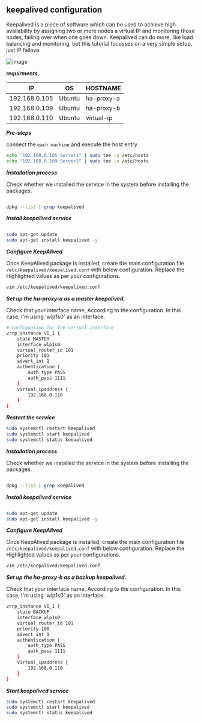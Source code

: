 ## keepalived configuration

Keepalived is a piece of software which can be used to achieve high availability by assigning two or more nodes a virtual IP and monitoring those nodes, failing over when one goes down. Keepalived can do more, like load balancing and monitoring, but this tutorial focusses on a very simple setup, just IP failove

![image](https://assets.digitalocean.com/articles/high_availability/ha-diagram-animated.gif)

**_requirments_**

|IP|OS|HOSTNAME|
|---|---|---|
|192.168.0.105|Ubuntu|ha-proxy-a|
|192.168.0.109|Ubuntu|ha-proxy-b|
|192.168.0.110|Ubuntu|virtual-ip|

_**Pre-steps**_

connect the `each machine` and execute the host entry

```bash
echo "192.168.0.105 Server1" | sudo tee -a /etc/hosts
echo "192.168.0.109 Server2" | sudo tee -a /etc/hosts
```

**_Installation process_**

 Check whether we installed the service in the system before installing the packages.

```bash

dpkg --list | grep keepalived

```
_**Install keepalived service**_

```bash

sudo apt-get update
sudo apt-get install keepalived -y

```
_**Configure KeepAlived**_

Once KeepAlived package is installed, create the main configuration file `/etc/keepalived/keepalived.conf` with below configuration. Replace the Highlighted values as per your configurations.

```bash
vim /etc/keepalived/keepalived.conf
```

_**Set up the ha-proxy-a as a master keepalived.**_

Check that your interface name, According to the configuration. In this case, I'm using 'wlp1s0' as an interface.

```bash
# configuation for the virtual interface
vrrp_instance VI_1 {
    state MASTER
    interface wlp1s0
    virtual_router_id 101
    priority 101
    advert_int 1
    authentication {
        auth_type PASS
        auth_pass 1111
    }
    virtual_ipaddress {
        192.168.0.110
    }
}
```
_**Restart the service**_

```bash
sudo systemctl restart keepalived
sudo systemctl start keepalived
sudo systemctl status keepalived
```
**_Installation process_**


 Check whether we installed the service in the system before installing the packages.

```bash

dpkg --list | grep keepalived

```
_**Install keepalived service**_

```bash

sudo apt-get update
sudo apt-get install keepalived -y

```
_**Configure KeepAlived**_

Once KeepAlived package is installed, create the main configuration file `/etc/keepalived/keepalived.conf` with below configuration. Replace the Highlighted values as per your configurations.

```bash
vim /etc/keepalived/keepalived.conf
```

_**Set up the ha-proxy-b as a backup keepalived.**_

Check that your interface name, According to the configuration. In this case, I'm using 'wlp1s0' as an interface.

```bash
vrrp_instance VI_1 {
    state BACKUP
    interface wlp1s0
    virtual_router_id 101
    priority 100
    advert_int 1
    authentication {
        auth_type PASS
        auth_pass 1111
    }
    virtual_ipaddress {
        192.168.0.110
    }
}
```

_**Start keepalived service**_

```bash
sudo systemctl restart keepalived
sudo systemctl start keepalived
sudo systemctl status keepalived
```
